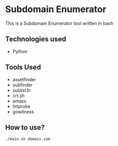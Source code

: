 # Subdomain Enumerator

This is a Subdomain Enumerator tool written in bash

## Technologies used

* Python

## Tools Used

* assetfinder
* subfinder
* sublist3r
* crt.sh
* amass
* httprobe
* gowitness


## How to use?
```bash
./main.sh domain.com
```
